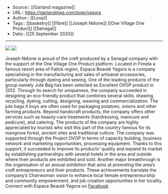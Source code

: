 ﻿
  * Source:: [[Garland magazine]]
  * URL:: https://garlandmag.com/loop/yagora
  * Author:: [[Loop]]
  * Tags:: [[basketry]] [[fibre]] [[Joseph Ndione]] [[One Village One Product]] [[Senegal]]
  * Date:: [[25 September 2020]]


* * *
[![](https://garlandmag.com/wp-content/uploads/2020/09/Messenger-bag-made-of-woven-fabrics.jpg)](https://garlandmag.com/wp-content/uploads/2020/09/Messenger-bag-made-of-woven-fabrics.jpg)
[![](https://garlandmag.com/wp-content/uploads/2020/09/Sac-en-jute.jpg)](https://garlandmag.com/wp-content/uploads/2020/09/Sac-en-jute.jpg)
  

Joseph Ndione is proud of the craft produced by a Senegal company with the support of the One Village One Product platform.
Located in Fimela a famous resort area of Fatick region, Espace Beauté Yagora is a company specialising in the manufacturing and sales of artisanal accessories, particularly through dyeing and sewing. One of the leading products of the group namely Jute Bag has been selected as Excellent OVOP product in 2012.
Through its search for uniqueness, the company succeeded in designing an eco-friendly product that combines several skills: drawing, recycling, dyeing, cutting, designing, weaving and commercialization. The jute bags it buys are often used for packaging potatoes, onions and other farming products.
Beyond handicraft products, the company offers other services such as beauty-care treatments (hairdressing, manicure and pedicure), and catering. The products of the company are highly appreciated by tourists who visit this part of the country famous for its mangrove forest, ancient sites and traditional culture.
The company was supported through the Project OVOP in terms of capacity building, business network and marketing opportunities, processing equipment. Thanks to this support, it succeeded to improve its products’ quality and expand its market by establishing partnerships with several hotels in the area and outside where their products are exhibited and sold. Another major breakthrough is the organisation of an annual exhibition that aims at promoting the area’s craft entrepreneurs and their products. These achievements translate the company’s Chairwoman vision to enhance local female entrepreneurship and community empowerment, and job creation opportunities in her locality.
Connect with Espace Beauté Yagora on [Facebook](https://www.facebook.com/SacJuteYagora)
